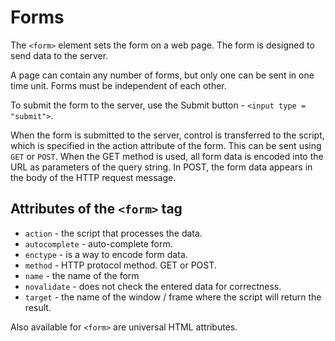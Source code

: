 # Forms

The ```<form>``` element sets the form on a web page. The form is designed to send data to the server.

A page can contain any number of forms, but only one can be sent in one time unit. Forms must be independent of each other.

To submit the form to the server, use the Submit button - ```<input type = "submit">```.

When the form is submitted to the server, control is transferred to the script, which is specified in the action attribute of the form. This can be sent using ```GET``` or ```POST```. When the GET method is used, all form data is encoded into the URL as parameters of the query string. In POST, the form data appears in the body of the HTTP request message.

## Attributes of the ```<form>``` tag
* ```action``` - the script that processes the data.
* ```autocomplete``` - auto-complete form.
* ```enctype``` - is a way to encode form data.
* ```method``` - HTTP protocol method. GET or POST.
* ```name``` - the name of the form
* ```novalidate``` - does not check the entered data for correctness.
* ```target``` - the name of the window / frame where the script will return the result.

Also available for ```<form>``` are universal HTML attributes.
